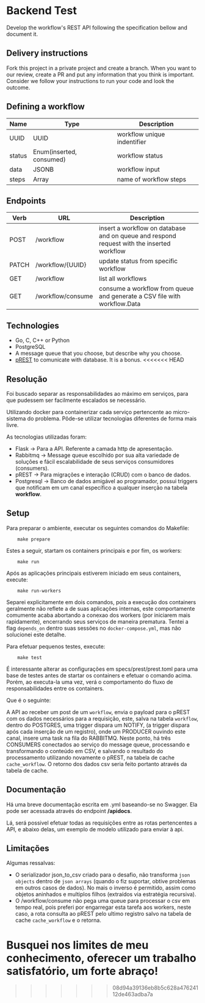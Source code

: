 # Backend Test

Develop the workflow's REST API following the specification bellow and document it.

## Delivery instructions

Fork this project in a private project and create a branch. When you want to our review, create a PR and put any information that you think is important. Consider we follow your instructions to run your code and look the outcome.

## Defining a workflow

|Name|Type|Description|
|-|-|-|
|UUID|UUID|workflow unique indentifier|
|status|Enum(inserted, consumed)|workflow status|
|data|JSONB|workflow input|
|steps|Array|name of workflow steps

## Endpoints

|Verb|URL|Description|
|-|-|-|
|POST|/workflow|insert a workflow on database and on queue and respond request with the inserted workflow|
|PATCH|/workflow/{UUID}|update status from specific workflow|
|GET|/workflow|list all workflows|
|GET|/workflow/consume|consume a workflow from queue and generate a CSV file with workflow.Data|

## Technologies

- Go, C, C++ or Python
- PostgreSQL
- A message queue that you choose, but describe why you choose.
- [pREST](http://postgres.rest) to comunicate with database. It is a bonus.
<<<<<<< HEAD

## Resolução

Foi buscado separar as responsabilidades ao máximo em serviços, para que pudessem ser facilmente escalados se necessário.

Utilizando docker para containerizar cada serviço pertencente ao micro-sistema do problema. Pôde-se utilizar tecnologias diferentes de forma mais livre.

As tecnologias utilizadas foram:

* Flask -> Para a API. Referente a camada http de apresentação.
* Rabbitmq -> Message queue escolhido por sua alta variedade de soluções e fácil escalabilidade de seus serviços consumidores (consumers).
* pREST -> Para migrações e interação (CRUD) com o banco de dados.
* Postgresql -> Banco de dados amigável ao programador, possui triggers que notificam em um canal específico a qualquer inserção na tabela **workflow**.

## Setup
Para preparar o ambiente, executar os seguintes comandos do Makefile:
        
        make prepare
    
Estes a seguir, startam os containers principais e por fim, os workers:

        make run
Após as aplicações principais estiverem iniciado em seus containers, execute:

        make run-workers

        
Separei explicitamente em dois comandos, pois a execução dos containers geralmente não reflete a de suas aplicações internas,
este comportamente comumente acaba abortando a conexao dos workers (por iniciarem mais rapidamente), encerrando seus serviços de maneira prematura. Tentei a flag `depends_on` dentro suas sessões no `docker-compose.yml`, mas não solucionei este detalhe.

Para efetuar pequenos testes, execute:

        make test

É interessante alterar as configurações em specs/prest/prest.toml para uma base de testes antes de startar os containers e efetuar o comando acima. Porém, ao executa-la uma vez, verá o comportamento do fluxo de responsabilidades entre os containers. 

Que é o seguinte:

A API ao receber um post de um `workflow`, envia o payload para o pREST com os dados necessários para a requisição, este, salva na tabela `workflow`, dentro do POSTGRES, uma trigger dispara um NOTIFY, (a trigger dispara após cada inserção de um registro), onde um PRODUCER ouvindo este canal, insere uma task na fila do RABBITMQ. Neste ponto, há três CONSUMERS conectados ao serviço do message queue, processando e transformando o conteúdo em CSV, e salvando o resultado do processamento utilizando novamente o pREST, na tabela de cache `cache_workflow`.
O retorno dos dados csv seria feito portanto através da tabela de cache.

## Documentação

Há uma breve documentação escrita em .yml baseando-se no Swagger. Ela pode ser acessada através do endpoint **/apidocs**.

Lá, será possivel efetuar todas as requisições entre as rotas pertencentes a API, e abaixo delas, um exemplo de modelo utilizado para enviar à api.


## Limitações
Algumas ressalvas:
* O serializador json_to_csv criado para o desafio, não transforma `json objects` dentro de `json arrays` (quando o fiz suportar, obtive problemas em outros casos de dados). No mais o inverso é permitido, assim como objetos aninhados e multiplos filhos (extraídos via estratégia recursiva).
* O /workflow/consume não pega uma queue para processar o csv em tempo real, pois preferi por engarregar esta tarefa aos workers, neste caso, a rota consulta ao pREST pelo ultimo registro salvo na tabela de cache `cache_workflow` e o retorna.

Busquei nos limites de meu conhecimento, oferecer um trabalho satisfatório, um forte abraço!
=======
>>>>>>> 08d94a39136eb8b5c628a47624112de463adba7a
